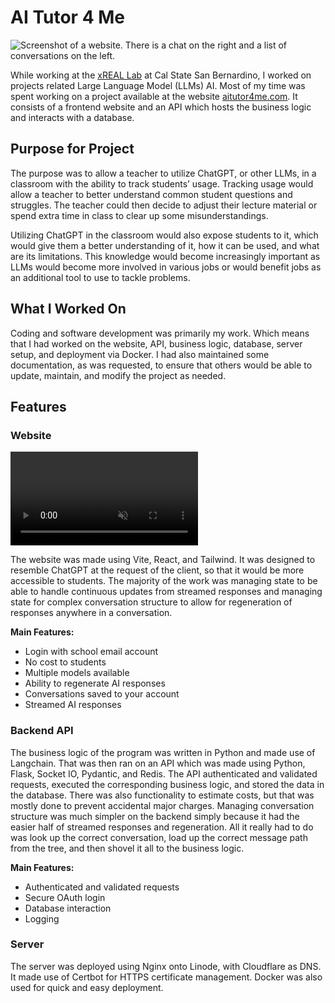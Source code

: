 # AI Tutor 4 Me

<img src="/pics/at4m/at4m-main.png" alt="Screenshot of a website. There is a chat on the right and a list of conversations on the left." class="md-img-center"/>

While working at the [xREAL Lab](https://www.csusb.edu/xreal-lab) at Cal State San Bernardino, I worked on projects related Large Language Model (LLMs) AI. Most of my time was spent working on a project available at the website [aitutor4me.com](https://www.aitutor4me.com). It consists of a frontend website and an API which hosts the business logic and interacts with a database.

## Purpose for Project 

The purpose was to allow a teacher to utilize ChatGPT, or other LLMs, in a classroom with the ability to track students’ usage. Tracking usage would allow a teacher to better understand common student questions and struggles. The teacher could then decide to adjust their lecture material or spend extra time in class to clear up some misunderstandings.

Utilizing ChatGPT in the classroom would also expose students to it, which would give them a better understanding of it, how it can be used, and what are its limitations. This knowledge would become increasingly important as LLMs would become more involved in various jobs or would benefit jobs as an additional tool to use to tackle problems.

## What I Worked On

Coding and software development was primarily my work. Which means that I had worked on the website, API, business logic, database, server setup, and deployment via Docker. I had also maintained some documentation, as was requested, to ensure that others would be able to update, maintain, and modify the project as needed.

## Features

### Website

<video class="md-img-center" autoplay loop muted>
    <source src="/pics/at4m/at4m-demo.webm" type="video/webm"/>
    oops
</video>

The website was made using Vite, React, and Tailwind. It was designed to resemble ChatGPT at the request of the client, so that it would be more accessible to students. The majority of the work was managing state to be able to handle continuous updates from streamed responses and managing state for complex conversation structure to allow for regeneration of responses anywhere in a conversation.

**Main Features:**

- Login with school email account
- No cost to students
- Multiple models available
- Ability to regenerate AI responses
- Conversations saved to your account
- Streamed AI responses

### Backend API

The business logic of the program was written in Python and made use of Langchain. That was then ran on an API which was made using Python, Flask, Socket IO, Pydantic, and Redis. The API authenticated and validated requests, executed the corresponding business logic, and stored the data in the database. There was also functionality to estimate costs, but that was mostly done to prevent accidental major charges. Managing conversation structure was much simpler on the backend simply because it had the easier half of streamed responses and regeneration. All it really had to do was look up the correct conversation, load up the correct message path from the tree, and then shovel it all to the business logic.

**Main Features:**

- Authenticated and validated requests
- Secure OAuth login
- Database interaction
- Logging

### Server

The server was deployed using Nginx onto Linode, with Cloudflare as DNS. It made use of Certbot for HTTPS certificate management. Docker was also used for quick and easy deployment.